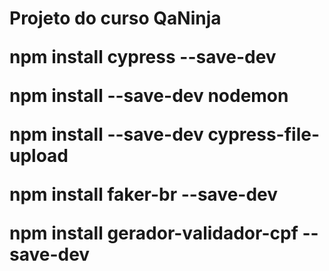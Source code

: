<h1>

Projeto do curso QaNinja
<p>
npm install cypress --save-dev
<p>	
npm install --save-dev nodemon
<p>
npm install --save-dev cypress-file-upload
<p>
npm install faker-br --save-dev
<p>
npm install gerador-validador-cpf --save-dev

